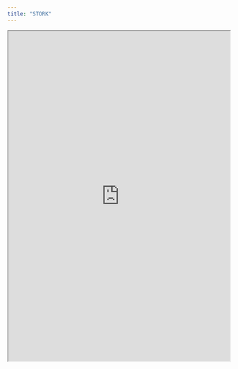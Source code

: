 ```yaml
---
title: "STORK"
---
```



<iframe height="750" width="100%" src="https://ewelton.github.io/ktest/wiki.html#STORK"></iframe>
